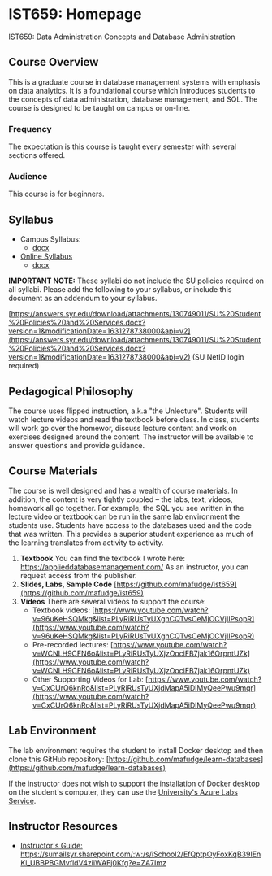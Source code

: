 # IST659: Homepage

IST659: Data Administration Concepts and Database Administration

## Course Overview

This is a graduate course in database management systems with emphasis on data analytics. It is a foundational course which introduces students to the concepts of data administration, database management, and SQL. The course is designed to be taught on campus or on-line.

### Frequency 

The expectation is this course is taught every semester with several sections offered.

### Audience

This course is for beginners. 

## Syllabus

- Campus Syllabus:
    - [docx](syllabus-campus.docx)
- [Online Syllabus](syllabus-online.md)  
    - [docx](syllabus-online.docx)

**IMPORTANT NOTE:** These syllabi do not include the SU policies required on all syllabi. Please add the following to your syllabus, or include this document as an addendum to your syllabus. 

[https://answers.syr.edu/download/attachments/130749011/SU%20Student%20Policies%20and%20Services.docx?version=1&modificationDate=1631278738000&api=v2](https://answers.syr.edu/download/attachments/130749011/SU%20Student%20Policies%20and%20Services.docx?version=1&modificationDate=1631278738000&api=v2) (SU NetID login required)


## Pedagogical Philosophy

The course uses flipped instruction, a.k.a "the Unlecture". Students will watch lecture videos and read the textbook before class. In class, students will work go over the homewor, discuss lecture content and work on exercises designed around the content. The instructor will be available to answer questions and provide guidance.

## Course Materials

The course is well designed and has a wealth of course materials. In addition, the content is very tightly coupled – the labs, text, videos, homework all go together.  For example, the SQL you see written in the lecture video or textbook can be run in the same lab environment the students use. Students have access to the databases used and the code that was written. This provides a superior student experience as much of the learning translates from activity to activity.

1. **Textbook** You can find the textbook I wrote here: https://applieddatabasemanagement.com/ As an instructor, you can request access from the publisher. 
2. **Slides, Labs, Sample Code** [https://github.com/mafudge/ist659](https://github.com/mafudge/ist659) 
3. **Videos** There are several videos to support the course:
    - Textbook videos: [https://www.youtube.com/watch?v=96uKeHSQMkg&list=PLyRiRUsTyUXghCQTvsCeMjOCVjIIPsopR](https://www.youtube.com/watch?v=96uKeHSQMkg&list=PLyRiRUsTyUXghCQTvsCeMjOCVjIIPsopR)
    - Pre-recorded lectures: [https://www.youtube.com/watch?v=WCNLH9CFN6o&list=PLyRiRUsTyUXjzOociFB7jak16OrpntUZk](https://www.youtube.com/watch?v=WCNLH9CFN6o&list=PLyRiRUsTyUXjzOociFB7jak16OrpntUZk)
    - Other Supporting Videos for Lab: [https://www.youtube.com/watch?v=CxCUrQ6knRo&list=PLyRiRUsTyUXjdMapA5iDlMyQeePwu9mqr](https://www.youtube.com/watch?v=CxCUrQ6knRo&list=PLyRiRUsTyUXjdMapA5iDlMyQeePwu9mqr)  

## Lab Environment

The lab environment requires the student to install Docker desktop and then clone this GitHub repository: [https://github.com/mafudge/learn-databases](https://github.com/mafudge/learn-databases)

If the instructor does not wish to support the installation of Docker desktop on the student's computer, they can use the [University's Azure Labs Service](https://answers.syr.edu/display/ischool/Azure+Lab+Services+-+iSchool).

## Instructor Resources

- [Instructor's Guide: https://sumailsyr.sharepoint.com/:w:/s/iSchool2/EfQptpOyFoxKqB39IEnKl_UBBPBGMvfldV4ziiWAFj0Kfg?e=ZA7Imz ](https://sumailsyr.sharepoint.com/:w:/s/iSchool2/EfQptpOyFoxKqB39IEnKl_UBBPBGMvfldV4ziiWAFj0Kfg?e=ZA7Imz)
